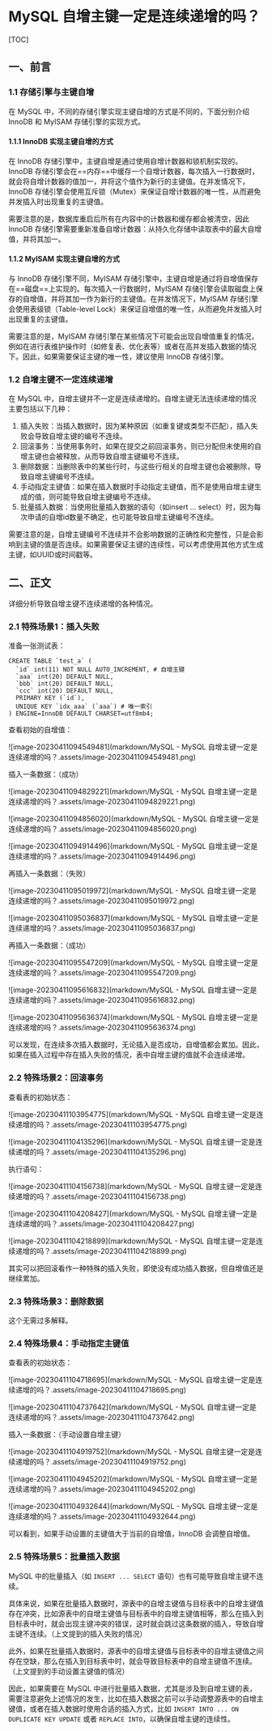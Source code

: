 # MySQL 自增主键一定是连续递增的吗？

[TOC]

## 一、前言

### 1.1 存储引擎与主键自增

在 MySQL 中，不同的存储引擎实现主键自增的方式是不同的，下面分别介绍 InnoDB 和 MyISAM 存储引擎的实现方式。

#### 1.1.1 InnoDB 实现主键自增的方式

在 InnoDB 存储引擎中，主键自增是通过使用自增计数器和锁机制实现的。InnoDB 存储引擎会在==内存==中缓存一个自增计数器，每次插入一行数据时，就会将自增计数器的值加一，并将这个值作为新行的主键值。在并发情况下，InnoDB 存储引擎会使用互斥锁（Mutex）来保证自增计数器的唯一性，从而避免并发插入时出现重复的主键值。

需要注意的是，数据库重启后所有在内容中的计数器和缓存都会被清空，因此 InnoDB 存储引擎需要重新准备自增计数器：从持久化存储中读取表中的最大自增值，并将其加一。

#### 1.1.2 MyISAM 实现主键自增的方式

与 InnoDB 存储引擎不同，MyISAM 存储引擎中，主键自增是通过将自增值保存在==磁盘==上实现的。每次插入一行数据时，MyISAM  存储引擎会读取磁盘上保存的自增值，并将其加一作为新行的主键值。在并发情况下，MyISAM 存储引擎会使用表级锁（Table-level  Lock）来保证自增值的唯一性，从而避免并发插入时出现重复的主键值。

需要注意的是，MyISAM 存储引擎在某些情况下可能会出现自增值重复的情况，例如在进行表维护操作时（如修复表、优化表等）或者在高并发插入数据的情况下。因此，如果需要保证主键的唯一性，建议使用 InnoDB 存储引擎。

### 1.2 自增主键不一定连续递增

在 MySQL 中，自增主键并不一定是连续递增的。自增主键无法连续递增的情况主要包括以下几种：

1.  插入失败：当插入数据时，因为某种原因（如重复键或类型不匹配），插入失败会导致自增主键的编号不连续。
2.  回滚事务：当使用事务时，如果在提交之前回滚事务，则已分配但未使用的自增主键也会被释放，从而导致自增主键编号不连续。
3.  删除数据：当删除表中的某些行时，与这些行相关的自增主键也会被删除，导致自增主键编号不连续。
4.  手动指定主键值：如果在插入数据时手动指定主键值，而不是使用自增主键生成的值，则可能导致自增主键编号不连续。
5.  批量插入数据：当使用批量插入数据的语句（如insert ... select）时，因为每次申请的自增id数量不确定，也可能导致自增主键编号不连续。

需要注意的是，自增主键编号不连续并不会影响数据的正确性和完整性，只是会影响到主键的值是否连续。如果需要保证主键的连续性，可以考虑使用其他方式生成主键，如UUID或时间戳等。

## 二、正文

详细分析导致自增主键不连续递增的各种情况。

### 2.1 特殊场景1：插入失败

准备一张测试表：

```mysql
CREATE TABLE `test_a` (
  `id` int(11) NOT NULL AUTO_INCREMENT, # 自增主键
  `aaa` int(20) DEFAULT NULL,
  `bbb` int(20) DEFAULT NULL,
  `ccc` int(20) DEFAULT NULL,
  PRIMARY KEY (`id`),
  UNIQUE KEY `idx_aaa` (`aaa`) # 唯一索引
) ENGINE=InnoDB DEFAULT CHARSET=utf8mb4;
```

查看初始的自增值：

![image-20230411094549481](markdown/MySQL - MySQL 自增主键一定是连续递增的吗？.assets/image-20230411094549481.png)

插入一条数据：（成功）

![image-20230411094829221](markdown/MySQL - MySQL 自增主键一定是连续递增的吗？.assets/image-20230411094829221.png)

![image-20230411094856020](markdown/MySQL - MySQL 自增主键一定是连续递增的吗？.assets/image-20230411094856020.png)

![image-20230411094914496](markdown/MySQL - MySQL 自增主键一定是连续递增的吗？.assets/image-20230411094914496.png)

再插入一条数据：（失败）

![image-20230411095019972](markdown/MySQL - MySQL 自增主键一定是连续递增的吗？.assets/image-20230411095019972.png)

![image-20230411095036837](markdown/MySQL - MySQL 自增主键一定是连续递增的吗？.assets/image-20230411095036837.png)

再插入一条数据：（成功）

![image-20230411095547209](markdown/MySQL - MySQL 自增主键一定是连续递增的吗？.assets/image-20230411095547209.png)

![image-20230411095616832](markdown/MySQL - MySQL 自增主键一定是连续递增的吗？.assets/image-20230411095616832.png)

![image-20230411095636374](markdown/MySQL - MySQL 自增主键一定是连续递增的吗？.assets/image-20230411095636374.png)

可以发现，在连续多次插入数据时，无论插入是否成功，自增值都会累加。因此，如果在插入过程中存在插入失败的情况，表中自增主键的值就不会连续递增。



### 2.2 特殊场景2：回滚事务

查看表的初始状态：

![image-20230411103954775](markdown/MySQL - MySQL 自增主键一定是连续递增的吗？.assets/image-20230411103954775.png)

![image-20230411104135296](markdown/MySQL - MySQL 自增主键一定是连续递增的吗？.assets/image-20230411104135296.png)

执行语句：

![image-20230411104156738](markdown/MySQL - MySQL 自增主键一定是连续递增的吗？.assets/image-20230411104156738.png)

![image-20230411104208427](markdown/MySQL - MySQL 自增主键一定是连续递增的吗？.assets/image-20230411104208427.png)

![image-20230411104218899](markdown/MySQL - MySQL 自增主键一定是连续递增的吗？.assets/image-20230411104218899.png)

其实可以把回滚看作一种特殊的插入失败，即使没有成功插入数据，但自增值还是继续累加。



### 2.3 特殊场景3：删除数据

这个无需过多解释。



### 2.4 特殊场景4：手动指定主键值

查看表的初始状态：

![image-20230411104718695](markdown/MySQL - MySQL 自增主键一定是连续递增的吗？.assets/image-20230411104718695.png)

![image-20230411104737642](markdown/MySQL - MySQL 自增主键一定是连续递增的吗？.assets/image-20230411104737642.png)

插入一条数据：（手动设置自增主键）

![image-20230411104919752](markdown/MySQL - MySQL 自增主键一定是连续递增的吗？.assets/image-20230411104919752.png)

![image-20230411104945202](markdown/MySQL - MySQL 自增主键一定是连续递增的吗？.assets/image-20230411104945202.png)

![image-20230411104932644](markdown/MySQL - MySQL 自增主键一定是连续递增的吗？.assets/image-20230411104932644.png)

可以看到，如果手动设置的主键值大于当前的自增值，InnoDB 会调整自增值。



### 2.5 特殊场景5：批量插入数据

MySQL 中的批量插入（如 `INSERT ... SELECT` 语句）也有可能导致自增主键不连续。

具体来说，如果在批量插入数据时，源表中的自增主键值与目标表中的自增主键值存在冲突，比如源表中的自增主键值与目标表中的自增主键值相等，那么在插入到目标表中时，就会出现主键冲突的错误，这时就会跳过这条数据的插入，导致自增主键不连续。（上文提到的插入失败的情况）

此外，如果在批量插入数据时，源表中的自增主键值与目标表中的自增主键值之间存在空缺，那么在插入到目标表中时，就会导致目标表中的自增主键值不连续。（上文提到的手动设置主键值的情况）

因此，如果需要在 MySQL 中进行批量插入数据，尤其是涉及到自增主键的表，需要注意避免上述情况的发生，比如在插入数据之前可以手动调整源表中的自增主键值，或者在插入数据时使用合适的插入方式，比如 `INSERT INTO ... ON DUPLICATE KEY UPDATE` 或者 `REPLACE INTO`，以确保自增主键的连续性。
